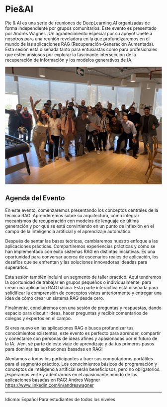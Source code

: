 # Pie&AI

Pie & AI es una serie de reuniones de DeepLearning.AI organizadas de forma independiente por grupos comunitarios. Este evento es presentado por Andrés Wagner. ¡Un agradecimiento especial por su apoyo! Únete a nosotros para una reunión reveladora en la que profundizaremos en el mundo de las aplicaciones RAG (Recuperación-Generación Aumentada). Esta sesión está diseñada tanto para entusiastas como para profesionales que estén ansiosos por explorar la fascinante intersección de la recuperación de información y los modelos generativos de IA.

![IMG_4809](fotos/IMG_4809.jpeg)

## Agenda del Evento
En este evento, comenzaremos presentando los conceptos centrales de la técnica RAG. Aprenderemos sobre su arquitectura, cómo integrar mecanismos de recuperación con modelos de lenguaje de última generación y por qué se está convirtiendo en un punto de inflexión en el campo de la inteligencia artificial y el aprendizaje automático.

Después de sentar las bases teóricas, cambiaremos nuestro enfoque a las aplicaciones prácticas. Compartiremos experiencias prácticas y cómo se han implementado con éxito sistemas RAG en distintas iniciativas. Es una oportunidad para conversar acerca de escenarios reales de aplicación, los desafíos que se enfrentan y las soluciones innovadoras ideadas para superarlos.

Esta sesión también incluirá un segmento de taller práctico. Aquí tendremos la oportunidad de trabajar en grupos pequeños o individualmente, para crear una aplicación RAG básica. Esta parte interactiva está diseñada para solidificar la comprensión de conceptos vistos anteriormente y entregar una idea de cómo crear un sistema RAG desde cero.

Finalmente, concluiremos con una sesión de preguntas y respuestas, dando espacio para discutir ideas, hacer preguntas y recibir comentarios de colegas y expertos en el campo.

Si eres nuevo en las aplicaciones RAG o busca profundizar tus conocimientos existentes, este evento es perfecto para aprender, compartir y conectarse con personas de ideas afines y apasionadas por el futuro de la IA. ¡Ven, sé parte de este viaje de aprendizaje y da tus primeros pasos para dominar las aplicaciones basadas en RAG!

Alentamos a todos los participantes a traer sus computadoras portátiles para el segmento práctico. Los conocimientos básicos de programación y conceptos de inteligencia artificial serán beneficiosos, pero no obligatorios. ¡Esperamos verte y adentrarnos en el apasionante mundo de las aplicaciones basadas en RAG!
Andres Wagner https://www.linkedin.com/in/andreswagner
______
Idioma: Español
Para estudiantes de todos los niveles
